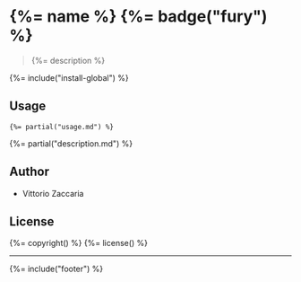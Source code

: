# {%= name %} {%= badge("fury") %}


> {%= description %}

{%= include("install-global") %}

## Usage

```
{%= partial("usage.md") %}
```

{%= partial("description.md") %}

## Author

* Vittorio Zaccaria

## License
{%= copyright() %}
{%= license() %}

***

{%= include("footer") %}
